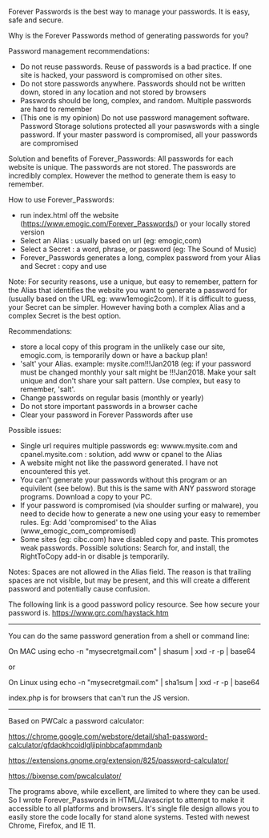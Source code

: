 Forever Passwords is the best way to manage your passwords. It is easy, safe and secure.

Why is the Forever Passwords method of generating passwords for you?

Password management recommendations:
- Do not reuse passwords. Reuse of passwords is a bad practice. If one site is hacked, your password is compromised on other sites.
- Do not store passwords anywhere. Passwords should not be written down, stored in any location and not stored by browsers
- Passwords should be long, complex, and random. Multiple passwords are hard to remember
- (This one is my opinion) Do not use password management software. Password Storage solutions protected all your paswswords with a single password. If your master password is compromised, all your passwords are compromised 

Solution and benefits of Forever_Passwords:
All passwords for each website is unique. The passwords are not stored. The passwords are incredibly complex. However the method to generate them is easy to remember.

How to use Forever_Passwords:
- run index.html off the website (https://www.emogic.com/Forever_Passwords/) or your locally stored version
- Select an Alias : usually based on url (eg: emogic,com)
- Select a Secret : a word, phrase, or password (eg: The Sound of Music)
- Forever_Passwords generates a long, complex password from your Alias and Secret : copy and use 

Note: For security reasons, use a unique, but easy to remember, pattern for the Alias that identifies the website you want to generate a password for (usually based on the URL eg: www1emogic2com). If it is difficult to guess, your Secret can be simpler. However having both a complex Alias and a complex Secret is the best option.

Recommendations:
- store a local copy of this program in the unlikely case our site, emogic.com, is temporarily down or have a backup plan!
- 'salt' your Alias. example: mysite.com!!!Jan2018 (eg: if your password must be changed monthly your salt might be !!!Jan2018. Make your salt unique and don't share your salt pattern. Use complex, but easy to remember, 'salt'.
- Change passwords on regular basis (monthly or yearly)
- Do not store important passwords in a browser cache
- Clear your password in Forever Passwords after use 

Possible issues:
- Single url requires multiple passwords eg: wwww.mysite.com and cpanel.mysite.com : solution, add www or cpanel to the Alias
- A website might not like the password generated. I have not encountered this yet.
- You can't generate your passwords without this program or an equivilent (see below). But this is the same with ANY password storage programs. Download a copy to your PC.
- If your password is compromised (via shoulder surfing or malware), you need to decide how to generate a new one using your easy to remember rules. Eg: Add 'compromised' to the Alias (www_emogic_com_compromised)
- Some sites (eg: cibc.com) have disabled copy and paste. This promotes weak passwords. Possible solutions: Search for, and install, the RightToCopy add-in or disable js temporarily. 

Notes: Spaces are not allowed in the Alias field. The reason is that trailing spaces are not visible, but may be present, and this will create a different password and potentially cause confusion.

The following link is a good password policy resource. See how secure your password is.
https://www.grc.com/haystack.htm

---------------------

You can do the same password generation from a shell or command line:

On MAC using
echo -n "mysecretgmail.com" | shasum | xxd -r -p | base64

or

On Linux using
echo -n "mysecretgmail.com" | sha1sum | xxd -r -p | base64

index.php is for browsers that can't run the JS version.

-------------------

Based on PWCalc a password calculator:

https://chrome.google.com/webstore/detail/sha1-password-calculator/gfdaokhcoidlgljipinbbcafapmmdanb

https://extensions.gnome.org/extension/825/password-calculator/

https://bixense.com/pwcalculator/

The programs above, while excellent, are limited to where they can be used. So I wrote Forever_Passwords in HTML/Javascript to attempt to make it accessible to all platforms and browsers. It's single file design allows you to easily store the code locally for stand alone systems. Tested with newest Chrome, Firefox, and IE 11.
